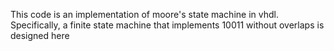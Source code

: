 This code is an implementation of moore's state machine in vhdl. Specifically, a finite state machine
that implements 10011 without overlaps is designed here